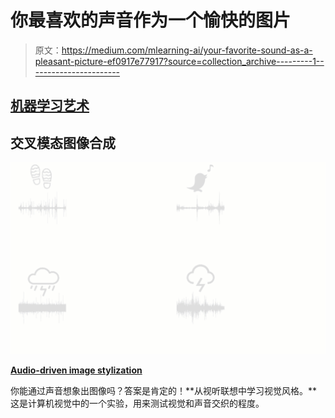 # 你最喜欢的声音作为一个愉快的图片

> 原文：<https://medium.com/mlearning-ai/your-favorite-sound-as-a-pleasant-picture-ef0917e77917?source=collection_archive---------1----------------------->

## [机器学习艺术](https://mlearning.substack.com)

## 交叉模态图像合成

[![](img/6493261d9a115aecb3569db2005fa45d.png)](https://mlearning.substack.com)

[**Audio-driven image stylization**](https://mlearning.substack.com)

你能通过声音想象出图像吗？答案是肯定的！**从视听联想中学习视觉风格。**这是计算机视觉中的一个实验，用来测试视觉和声音交织的程度。